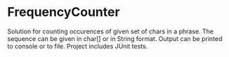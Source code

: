 # FrequencyCounter
Solution for counting occurences of given set of chars in a phrase. The sequence can be given in char[] or in String format. 
Output can be printed to console or to file. Project includes JUnit tests.

